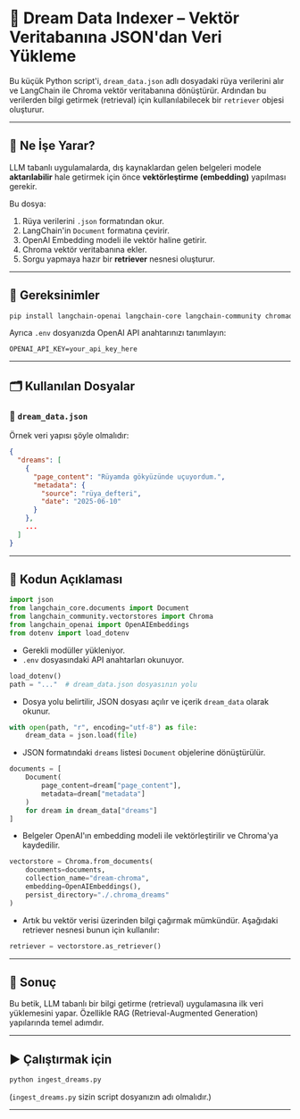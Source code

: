 # 🌙 Dream Data Indexer – Vektör Veritabanına JSON'dan Veri Yükleme

Bu küçük Python script'i, `dream_data.json` adlı dosyadaki rüya verilerini alır ve LangChain ile Chroma vektör veritabanına dönüştürür. Ardından bu verilerden bilgi getirmek (retrieval) için kullanılabilecek bir `retriever` objesi oluşturur.

---

## 🧠 Ne İşe Yarar?

LLM tabanlı uygulamalarda, dış kaynaklardan gelen belgeleri modele **aktarılabilir** hale getirmek için önce **vektörleştirme (embedding)** yapılması gerekir.

Bu dosya:

1. Rüya verilerini `.json` formatından okur.
2. LangChain'in `Document` formatına çevirir.
3. OpenAI Embedding modeli ile vektör haline getirir.
4. Chroma vektör veritabanına ekler.
5. Sorgu yapmaya hazır bir **retriever** nesnesi oluşturur.

---

## 🔧 Gereksinimler

```bash
pip install langchain-openai langchain-core langchain-community chromadb python-dotenv
```

Ayrıca `.env` dosyanızda OpenAI API anahtarınızı tanımlayın:

```
OPENAI_API_KEY=your_api_key_here
```

---

## 🗂️ Kullanılan Dosyalar

### 📄 `dream_data.json`

Örnek veri yapısı şöyle olmalıdır:

```json
{
  "dreams": [
    {
      "page_content": "Rüyamda gökyüzünde uçuyordum.",
      "metadata": {
        "source": "rüya_defteri",
        "date": "2025-06-10"
      }
    },
    ...
  ]
}
```

---

## 🧾 Kodun Açıklaması

```python
import json
from langchain_core.documents import Document
from langchain_community.vectorstores import Chroma
from langchain_openai import OpenAIEmbeddings
from dotenv import load_dotenv
```

- Gerekli modüller yükleniyor.
- `.env` dosyasındaki API anahtarları okunuyor.

```python
load_dotenv()
path = "..."  # dream_data.json dosyasının yolu
```

- Dosya yolu belirtilir, JSON dosyası açılır ve içerik `dream_data` olarak okunur.

```python
with open(path, "r", encoding="utf-8") as file:
    dream_data = json.load(file)
```

- JSON formatındaki `dreams` listesi `Document` objelerine dönüştürülür.

```python
documents = [
    Document(
        page_content=dream["page_content"],
        metadata=dream["metadata"]
    )
    for dream in dream_data["dreams"]
]
```

- Belgeler OpenAI'ın embedding modeli ile vektörleştirilir ve Chroma'ya kaydedilir.

```python
vectorstore = Chroma.from_documents(
    documents=documents,
    collection_name="dream-chroma",
    embedding=OpenAIEmbeddings(),
    persist_directory="./.chroma_dreams"
)
```

- Artık bu vektör verisi üzerinden bilgi çağırmak mümkündür. Aşağıdaki retriever nesnesi bunun için kullanılır:

```python
retriever = vectorstore.as_retriever()
```

---

## 📌 Sonuç

Bu betik, LLM tabanlı bir bilgi getirme (retrieval) uygulamasına ilk veri yüklemesini yapar. Özellikle RAG (Retrieval-Augmented Generation) yapılarında temel adımdır.

---

## ▶️ Çalıştırmak için

```bash
python ingest_dreams.py
```

(`ingest_dreams.py` sizin script dosyanızın adı olmalıdır.)

---
